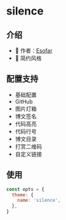 # silence

<Screenshot
    desktop="待上传..."
    pad="待上传..."
    phone="待上传..."
/>

## 介绍

- 👔 作者：[Esofar](https://www.cnblogs.com/esofar/)
- 🎨 简约风格

## 配置支持

- 基础配置
- GitHub
- 图片灯箱
- 博文签名
- 代码高亮
- 代码行号
- 博文目录
- 打赏二维码
- 自定义链接

## 使用

```js
const opts = {
  theme: {
    name: 'silence',
  },
}
```
